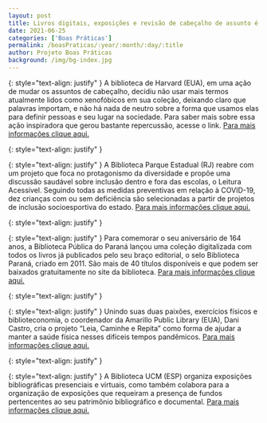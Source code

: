 ```yaml
---
layout: post
title: Livros digitais, exposições e revisão de cabeçalho de assunto é tema das boas práticas!
date: 2021-06-25
categories: ['Boas Práticas']
permalink: /boasPraticas/:year/:month/:day/:title
author: Projeto Boas Práticas
background: /img/bg-index.jpg
---
```

{: style="text-align: justify" }
A biblioteca de Harvard (EUA), em uma ação de mudar os assuntos de cabeçalho, decidiu não usar mais termos atualmente lidos como xenofóbicos em sua coleção, deixando claro que palavras importam, e não há nada de neutro sobre a forma que usamos elas para definir pessoas e seu lugar na sociedade. Para saber mais sobre essa ação inspiradora que gerou bastante repercussão, acesse o link.
[Para mais informações clique aqui.](https://news.harvard.edu/gazette/story/newsplus/harvard-library-ends-use-of-subject-heading-illegal-alien/)

{: style="text-align: justify" }


{: style="text-align: justify" }
A Biblioteca Parque Estadual (RJ) reabre com um projeto que foca no protagonismo da diversidade e propõe uma discussão saudável sobre inclusão dentro e fora das escolas, o Leitura Acessível. Seguindo todas as medidas preventivas em relação à COVID-19, dez crianças com ou sem deficiência são selecionadas a partir de projetos de inclusão socioesportiva do estado.
[Para mais informações clique aqui.](https://g1.globo.com/rj/rio-de-janeiro/noticia/2021/03/07/biblioteca-parque-no-centro-do-rio-reabre-com-projeto-de-contacao-de-historias-inclusivas.ghtml)

{: style="text-align: justify" }


{: style="text-align: justify" }
Para comemorar o seu aniversário de 164 anos, a Biblioteca Pública do Paraná lançou uma coleção digitalizada com todos os livros já publicados pelo seu braço editorial, o selo Biblioteca Paraná, criado em 2011. São mais de 40 títulos disponíveis e que podem ser baixados gratuitamente no site da biblioteca.
[Para mais informações clique aqui.](www.bpp.pr.gov.br.)

{: style="text-align: justify" }


{: style="text-align: justify" }
Unindo suas duas paixões, exercícios físicos e biblioteconomia, o coordenador da Amarillo Public Library (EUA), Dani Castro, cria o projeto “Leia, Caminhe e Repita” como forma de ajudar a manter a saúde física nesses difíceis tempos pandêmicos.
[Para mais informações clique aqui.](https://www.myhighplains.com/news/local-news/apl-launches-new-literacy-physical-fitness-challenge/)

{: style="text-align: justify" }


{: style="text-align: justify" }
A Biblioteca UCM (ESP) organiza exposições bibliográficas presenciais e virtuais, como também colabora para a organização de exposições que requeiram a presença de fundos pertencentes ao seu patrimônio bibliográfico e documental.
[Para mais informações clique aqui.](https://biblioteca.ucm.es/exposiciones)

